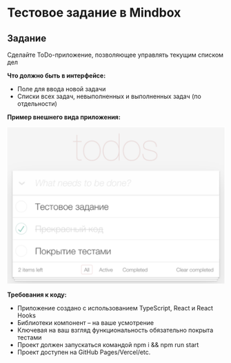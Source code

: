 # Тестовое задание в Mindbox

## Задание

Сделайте ToDo-приложение, позволяющее управлять текущим списком дел

**Что должно быть в интерфейсе:**
- Поле для ввода новой задачи
- Списки всех задач, невыполненных и выполненных задач (по отдельности)

**Пример внешнего вида приложения:**

![img.png](public/img.png)

**Требования к коду:**

- Приложение создано с использованием TypeScript, React и React Hooks
- Библиотеки компонент – на ваше усмотрение
- Ключевая на ваш взгляд функциональность обязательно покрыта тестами
- Проект должен запускаться командой npm i && npm run start
- Проект доступен на GitHub Pages/Vercel/etc.
